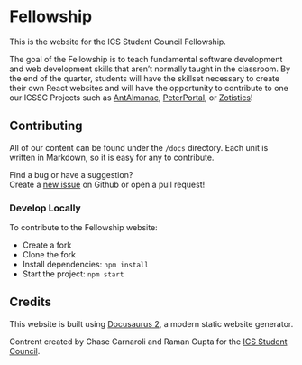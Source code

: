 # Fellowship

This is the website for the ICS Student Council Fellowship.  

The goal of the Fellowship is to teach fundamental software development and web development skills that aren’t normally taught in the classroom. 
By the end of the quarter, students will have the skillset necessary to create their own React websites and will have the opportunity to contribute to one our ICSSC Projects such as [AntAlmanac](https://antalmanac.com), [PeterPortal](http://peterportal.org), or [Zotistics](http://zotistics.com)!

## Contributing
All of our content can be found under the `/docs` directory. Each unit is written in Markdown, so it is easy for any to contribute.

Find a bug or have a suggestion?  
Create a [new issue](https://github.com/icssc/fellowship/issues/new) on Github or open a pull request!

### Develop Locally
To contribute to the Fellowship website:
- Create a fork
- Clone the fork
- Install dependencies: `npm install`
- Start the project: `npm start`


## Credits
This website is built using [Docusaurus 2](https://docusaurus.io/), a modern static website generator.

Contrent created by Chase Carnaroli and Raman Gupta for the [ICS Student Council](https://icssc.club).  
